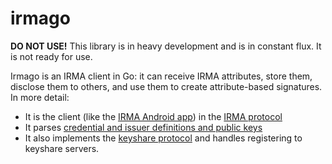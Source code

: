 irmago
======

**DO NOT USE!** This library is in heavy development and is in constant flux. It is not ready for use.

Irmago is an IRMA client in Go: it can receive IRMA attributes, store them, disclose them to others, and use them to create attribute-based signatures. In more detail:

 * It is the client (like the [IRMA Android app](https://github.com/credentials/irma_android_cardemu)) in the [IRMA protocol](https://credentials.github.io/protocols/irma-protocol/)
 * It parses [credential and issuer definitions and public keys](https://github.com/credentials/irma_configuration)
 * It also implements the [keyshare protocol](https://github.com/credentials/irma_keyshare_server) and handles registering to keyshare servers.
